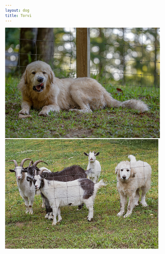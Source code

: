 ```yaml
---
layout: dog
title: Torvi
---
```


<div class="fotorama" data-nav="thumbs" data-allowfullscreen="native" data-navposition="top" data-hash="true" data-autoplay="true">
    <a href="assets/content/dogs/torvi/img/DSC_2229.jpg"><img src="assets/content/dogs/torvi/img/DSC_2229_TB.jpg" /></a>
    <a href="assets/content/dogs/torvi/img/DSC_3248.jpg"><img src="assets/content/dogs/torvi/img/DSC_3248_TB.jpg" /></a>
</div>
